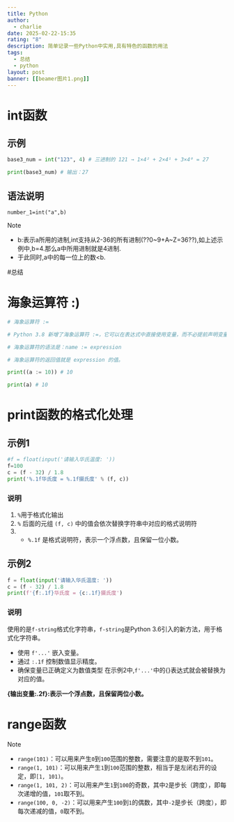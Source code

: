```yaml
---
title: Python
author:
  - charlie
date: 2025-02-22-15:35
rating: "8"
description: 简单记录一些Python中实用,具有特色的函数的用法
tags:
  - 总结
  - python
layout: post
banner: [[beamer图片1.png]]
---
```


# int函数

## 示例

```python
base3_num = int("123", 4) # 三进制的 121 → 1×4² + 2×4¹ + 3×4⁰ = 27

print(base3_num) # 输出：27
```

## 语法说明

`number_1=int("a",b)`

> [!note]
> - b:表示a所用的进制,int支持从2-36的所有进制(??0~9+A~Z=36??),如上述示例中,b=4.那么a中所用进制就是4进制.
> - 于此同时,a中的每一位上的数<b.

#总结



# 海象运算符 :)
```python
# 海象运算符 :=

# Python 3.8 新增了海象运算符 :=，它可以在表达式中直接使用变量，而不必提前声明变量。

# 海象运算符的语法是：name := expression

# 海象运算符的返回值就是 expression 的值。

print((a := 10)) # 10

print(a) # 10
```


# print函数的格式化处理

## 示例1
```python
#f = float(input('请输入华氏温度: '))
f=100
c = (f - 32) / 1.8
print('%.1f华氏度 = %.1f摄氏度' % (f, c))
```

### 说明
1. `%`用于格式化输出
2. `%` 后面的元组 `(f, c)` 中的值会依次替换字符串中对应的格式说明符
3. - `%.1f` 是格式说明符，表示一个浮点数，且保留一位小数。

## 示例2
```python
f = float(input('请输入华氏温度: '))
c = (f - 32) / 1.8
print(f'{f:.1f}华氏度 = {c:.1f}摄氏度')
```

### 说明
使用的是`f-string`格式化字符串，`f-string`是Python 3.6引入的新方法，用于格式化字符串。
- 使用 `f'...'` 嵌入变量。
- 通过 `:.1f` 控制数值显示精度。
- 确保变量已正确定义为数值类型
在示例2中,`f'...'`中的{}表达式就会被替换为对应的值。

**{输出变量:.2f}:表示一个浮点数，且保留两位小数。**

# range函数

> [!note]
> - `range(101)`：可以用来产生`0`到`100`范围的整数，需要注意的是取不到`101`。
> -  `range(1, 101)`：可以用来产生`1`到`100`范围的整数，相当于是左闭右开的设定，即`[1, 101)`。
> - `range(1, 101, 2)`：可以用来产生`1`到`100`的奇数，其中`2`是步长（跨度），即每次递增的值，`101`取不到。
> - `range(100, 0, -2)`：可以用来产生`100`到`1`的偶数，其中`-2`是步长（跨度），即每次递减的值，`0`取不到。





